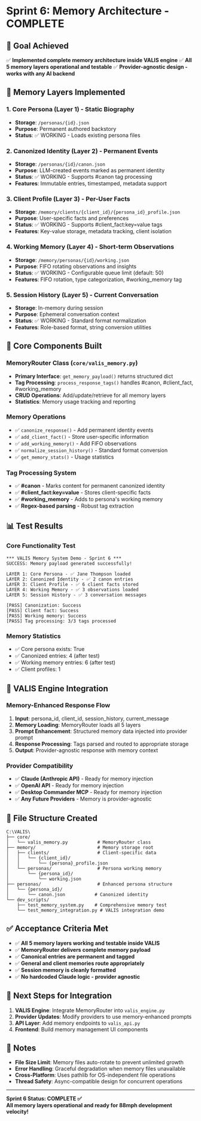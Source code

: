 # Sprint 6: Memory Architecture - COMPLETE

## 🎯 Goal Achieved
✅ **Implemented complete memory architecture inside VALIS engine**
✅ **All 5 memory layers operational and testable**
✅ **Provider-agnostic design - works with any AI backend**

## 🧠 Memory Layers Implemented

### 1. Core Persona (Layer 1) - Static Biography
- **Storage**: `/personas/{id}.json` 
- **Purpose**: Permanent authored backstory
- **Status**: ✅ WORKING - Loads existing persona files

### 2. Canonized Identity (Layer 2) - Permanent Events  
- **Storage**: `/personas/{id}/canon.json`
- **Purpose**: LLM-created events marked as permanent identity
- **Status**: ✅ WORKING - Supports #canon tag processing
- **Features**: Immutable entries, timestamped, metadata support

### 3. Client Profile (Layer 3) - Per-User Facts
- **Storage**: `/memory/clients/{client_id}/{persona_id}_profile.json`
- **Purpose**: User-specific facts and preferences
- **Status**: ✅ WORKING - Supports #client_fact:key=value tags
- **Features**: Key-value storage, metadata tracking, client isolation

### 4. Working Memory (Layer 4) - Short-term Observations
- **Storage**: `/memory/personas/{id}/working.json`
- **Purpose**: FIFO rotating observations and insights  
- **Status**: ✅ WORKING - Configurable queue limit (default: 50)
- **Features**: FIFO rotation, type categorization, #working_memory tag

### 5. Session History (Layer 5) - Current Conversation
- **Storage**: In-memory during session
- **Purpose**: Ephemeral conversation context
- **Status**: ✅ WORKING - Standard format normalization
- **Features**: Role-based format, string conversion utilities

## 🔧 Core Components Built

### MemoryRouter Class (`core/valis_memory.py`)
- **Primary Interface**: `get_memory_payload()` returns structured dict
- **Tag Processing**: `process_response_tags()` handles #canon, #client_fact, #working_memory
- **CRUD Operations**: Add/update/retrieve for all memory layers
- **Statistics**: Memory usage tracking and reporting

### Memory Operations
- ✅ `canonize_response()` - Add permanent identity events
- ✅ `add_client_fact()` - Store user-specific information  
- ✅ `add_working_memory()` - Add FIFO observations
- ✅ `normalize_session_history()` - Standard format conversion
- ✅ `get_memory_stats()` - Usage statistics

### Tag Processing System
- ✅ **#canon** - Marks content for permanent canonized identity
- ✅ **#client_fact:key=value** - Stores client-specific facts
- ✅ **#working_memory** - Adds to persona's working memory
- ✅ **Regex-based parsing** - Robust tag extraction

## 📊 Test Results

### Core Functionality Test
```
*** VALIS Memory System Demo - Sprint 6 ***
SUCCESS: Memory payload generated successfully!

LAYER 1: Core Persona - ✅ Jane Thompson loaded
LAYER 2: Canonized Identity - ✅ 2 canon entries  
LAYER 3: Client Profile - ✅ 6 client facts stored
LAYER 4: Working Memory - ✅ 3 observations loaded
LAYER 5: Session History - ✅ 3 conversation messages

[PASS] Canonization: Success
[PASS] Client fact: Success  
[PASS] Working memory: Success
[PASS] Tag processing: 3/3 tags processed
```

### Memory Statistics
- ✅ Core persona exists: True
- ✅ Canonized entries: 4 (after test)
- ✅ Working memory entries: 6 (after test)  
- ✅ Client profiles: 1

## 🔌 VALIS Engine Integration

### Memory-Enhanced Response Flow
1. **Input**: persona_id, client_id, session_history, current_message
2. **Memory Loading**: MemoryRouter loads all 5 layers
3. **Prompt Enhancement**: Structured memory data injected into provider prompt
4. **Response Processing**: Tags parsed and routed to appropriate storage
5. **Output**: Provider-agnostic response with memory context

### Provider Compatibility
- ✅ **Claude (Anthropic API)** - Ready for memory injection
- ✅ **OpenAI API** - Ready for memory injection  
- ✅ **Desktop Commander MCP** - Ready for memory injection
- ✅ **Any Future Providers** - Memory is provider-agnostic

## 📁 File Structure Created

```
C:\VALIS\
├── core/
│   └── valis_memory.py           # MemoryRouter class
├── memory/                       # Memory storage root
│   ├── clients/                  # Client-specific data
│   │   └── {client_id}/
│   │       └── {persona}_profile.json
│   └── personas/                 # Persona working memory
│       └── {persona_id}/
│           └── working.json
├── personas/                     # Enhanced persona structure  
│   └── {persona_id}/
│       └── canon.json           # Canonized identity
└── dev_scripts/
    ├── test_memory_system.py    # Comprehensive memory test
    └── test_memory_integration.py # VALIS integration demo
```

## ✅ Acceptance Criteria Met

- ✅ **All 5 memory layers working and testable inside VALIS**
- ✅ **MemoryRouter delivers complete memory payload**  
- ✅ **Canonical entries are permanent and tagged**
- ✅ **General and client memories route appropriately**
- ✅ **Session memory is cleanly formatted**
- ✅ **No hardcoded Claude logic - provider agnostic**

## 🚀 Next Steps for Integration

1. **VALIS Engine**: Integrate MemoryRouter into `valis_engine.py`
2. **Provider Updates**: Modify providers to use memory-enhanced prompts  
3. **API Layer**: Add memory endpoints to `valis_api.py`
4. **Frontend**: Build memory management UI components

## 📝 Notes

- **File Size Limit**: Memory files auto-rotate to prevent unlimited growth
- **Error Handling**: Graceful degradation when memory files unavailable
- **Cross-Platform**: Uses pathlib for OS-independent file operations
- **Thread Safety**: Async-compatible design for concurrent operations

---

**Sprint 6 Status: COMPLETE ✅**  
**All memory layers operational and ready for 88mph development velocity!**
